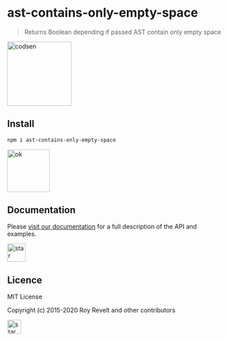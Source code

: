 # ast-contains-only-empty-space

> Returns Boolean depending if passed AST contain only empty space

<img src="https://codsen.com/images/png-codsen-1.png" width="148" alt="codsen" align="center">

## Install

```bash
npm i ast-contains-only-empty-space
```

<img src="https://codsen.com/images/png-codsen-ok.png" width="98" alt="ok" align="center">

## Documentation

Please [visit our documentation](https://codsen.com/os/ast-contains-only-empty-space/) for a full description of the API and examples.

<img src="https://codsen.com/images/png-codsen-star.png" width="42" alt="star" align="center">

## Licence

MIT License

Copyright (c) 2015-2020 Roy Revelt and other contributors

<img src="https://codsen.com/images/png-codsen-star-small.png" width="32" alt="star" align="center">
